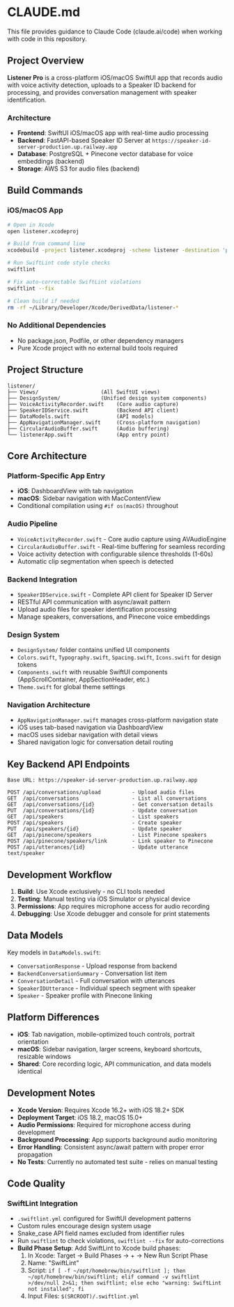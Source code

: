 # CLAUDE.md

This file provides guidance to Claude Code (claude.ai/code) when working with code in this repository.

## Project Overview

**Listener Pro** is a cross-platform iOS/macOS SwiftUI app that records audio with voice activity detection, uploads to a Speaker ID backend for processing, and provides conversation management with speaker identification.

### Architecture
- **Frontend**: SwiftUI iOS/macOS app with real-time audio processing
- **Backend**: FastAPI-based Speaker ID Server at `https://speaker-id-server-production.up.railway.app`
- **Database**: PostgreSQL + Pinecone vector database for voice embeddings (backend)
- **Storage**: AWS S3 for audio files (backend)

## Build Commands

### iOS/macOS App
```bash
# Open in Xcode
open listener.xcodeproj

# Build from command line  
xcodebuild -project listener.xcodeproj -scheme listener -destination 'platform=iOS Simulator,name=iPhone 16' build

# Run SwiftLint code style checks
swiftlint

# Fix auto-correctable SwiftLint violations
swiftlint --fix

# Clean build if needed
rm -rf ~/Library/Developer/Xcode/DerivedData/listener-*
```

### No Additional Dependencies
- No package.json, Podfile, or other dependency managers
- Pure Xcode project with no external build tools required

## Project Structure

```
listener/
├── Views/                    (All SwiftUI views)
├── DesignSystem/             (Unified design system components)
├── VoiceActivityRecorder.swift    (Core audio capture)
├── SpeakerIDService.swift         (Backend API client) 
├── DataModels.swift               (API models)
├── AppNavigationManager.swift     (Cross-platform navigation)
├── CircularAudioBuffer.swift      (Audio buffering)
└── listenerApp.swift              (App entry point)
```

## Core Architecture

### Platform-Specific App Entry
- **iOS**: DashboardView with tab navigation
- **macOS**: Sidebar navigation with MacContentView
- Conditional compilation using `#if os(macOS)` throughout

### Audio Pipeline
- `VoiceActivityRecorder.swift` - Core audio capture using AVAudioEngine
- `CircularAudioBuffer.swift` - Real-time buffering for seamless recording
- Voice activity detection with configurable silence thresholds (1-60s)
- Automatic clip segmentation when speech is detected

### Backend Integration
- `SpeakerIDService.swift` - Complete API client for Speaker ID Server
- RESTful API communication with async/await pattern
- Upload audio files for speaker identification processing
- Manage speakers, conversations, and Pinecone voice embeddings

### Design System
- `DesignSystem/` folder contains unified UI components
- `Colors.swift`, `Typography.swift`, `Spacing.swift`, `Icons.swift` for design tokens
- `Components.swift` with reusable SwiftUI components (AppScrollContainer, AppSectionHeader, etc.)
- `Theme.swift` for global theme settings

### Navigation Architecture
- `AppNavigationManager.swift` manages cross-platform navigation state
- iOS uses tab-based navigation via DashboardView
- macOS uses sidebar navigation with detail views
- Shared navigation logic for conversation detail routing

## Key Backend API Endpoints

```
Base URL: https://speaker-id-server-production.up.railway.app

POST /api/conversations/upload          - Upload audio files
GET  /api/conversations                 - List all conversations  
GET  /api/conversations/{id}            - Get conversation details
PUT  /api/conversations/{id}            - Update conversation
GET  /api/speakers                      - List speakers
POST /api/speakers                      - Create speaker
PUT  /api/speakers/{id}                 - Update speaker
GET  /api/pinecone/speakers             - List Pinecone speakers
POST /api/pinecone/speakers/link        - Link speaker to Pinecone
POST /api/utterances/{id}               - Update utterance text/speaker
```

## Development Workflow

1. **Build**: Use Xcode exclusively - no CLI tools needed
2. **Testing**: Manual testing via iOS Simulator or physical device
3. **Permissions**: App requires microphone access for audio recording
4. **Debugging**: Use Xcode debugger and console for print statements

## Data Models

Key models in `DataModels.swift`:
- `ConversationResponse` - Upload response from backend
- `BackendConversationSummary` - Conversation list item
- `ConversationDetail` - Full conversation with utterances
- `SpeakerIDUtterance` - Individual speech segment with speaker
- `Speaker` - Speaker profile with Pinecone linking

## Platform Differences

- **iOS**: Tab navigation, mobile-optimized touch controls, portrait orientation
- **macOS**: Sidebar navigation, larger screens, keyboard shortcuts, resizable windows
- **Shared**: Core recording logic, API communication, and data models identical

## Development Notes

- **Xcode Version**: Requires Xcode 16.2+ with iOS 18.2+ SDK  
- **Deployment Target**: iOS 18.2, macOS 15.0+
- **Audio Permissions**: Required for microphone access during development
- **Background Processing**: App supports background audio monitoring
- **Error Handling**: Consistent async/await pattern with proper error propagation
- **No Tests**: Currently no automated test suite - relies on manual testing

## Code Quality

### SwiftLint Integration
- `.swiftlint.yml` configured for SwiftUI development patterns
- Custom rules encourage design system usage
- Snake_case API field names excluded from identifier rules
- Run `swiftlint` to check violations, `swiftlint --fix` for auto-corrections
- **Build Phase Setup**: Add SwiftLint to Xcode build phases:
  1. In Xcode: Target → Build Phases → + → New Run Script Phase
  2. Name: "SwiftLint"
  3. Script: `if [ -f ~/opt/homebrew/bin/swiftlint ]; then ~/opt/homebrew/bin/swiftlint; elif command -v swiftlint >/dev/null 2>&1; then swiftlint; else echo "warning: SwiftLint not installed"; fi`
  4. Input Files: `$(SRCROOT)/.swiftlint.yml`